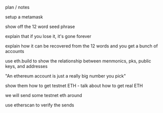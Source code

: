 


plan / notes 



setup a metamask 

show off the 12 word seed phrase

explain that if you lose it, it's gone forever

explain how it can be recovered from the 12 words and you get a bunch of accounts 

use eth.build to show the relationship between menmonics, pks, public keys, and addresses

"An ethereum account is just a really big number you pick"

show them how to get testnet ETH - talk about how to get real ETH

we will send some testnet eth around

use etherscan to verify the sends 


